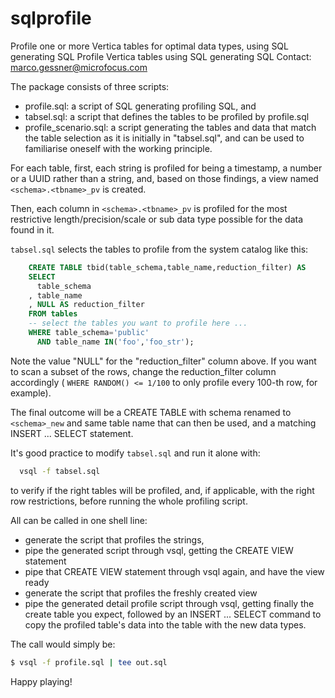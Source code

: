 # sqlprofile
Profile one or more Vertica tables for optimal data types, using SQL generating SQL
Profile Vertica tables using SQL generating SQL
Contact: marco.gessner@microfocus.com

The package consists of three scripts: 
* profile.sql: a script of SQL generating profiling SQL, and 
* tabsel.sql:  a script that defines the tables to be profiled
  by profile.sql
* profile_scenario.sql: a script generating the tables and data that match
  the table selection as it is initially in "tabsel.sql", and can be used to
  familiarise oneself with the working principle.

For each table, first, each string is profiled for being a timestamp, a
number or a UUID rather than a string, and, based on those findings, a view
named `<schema>.<tbname>_pv` is created.

Then, each column in `<schema>.<tbname>_pv` is profiled for the most
restrictive length/precision/scale or sub data type possible for the data
found in it.

`tabsel.sql` selects the tables to profile from the system catalog like this:
```SQL
    CREATE TABLE tbid(table_schema,table_name,reduction_filter) AS 
    SELECT 
      table_schema
    , table_name
    , NULL AS reduction_filter 
    FROM tables 
    -- select the tables you want to profile here ...
    WHERE table_schema='public' 
      AND table_name IN('foo','foo_str');
```
Note the value "NULL" for the "reduction_filter" column above.  If you want
to scan a subset of the rows, change the reduction_filter column
accordingly ( `WHERE RANDOM() <= 1/100` to only profile every 100-th row,
for example).

The final outcome will be a CREATE TABLE with schema renamed to
`<schema>_new` and same table name that can then be used, and a matching
INSERT ... SELECT statement.

It's good practice to modify `tabsel.sql` and run it alone with:
```bash
  vsql -f tabsel.sql
```
to verify if the right tables will be profiled, and, if applicable, with
the right row restrictions, before running the whole profiling script.

All can be called in one shell line:
* generate the script that profiles the strings, 
* pipe the generated script through vsql, getting the CREATE VIEW statement
* pipe that CREATE VIEW statement through vsql again, and have the view ready
* generate the script that profiles the freshly created view
* pipe the generated detail profile script through vsql, getting finally
  the create table you expect, followed by an INSERT ... SELECT command
to copy the profiled table's data into the table with the new data types.

The call would simply be:
```bash
$ vsql -f profile.sql | tee out.sql
```
Happy playing!
